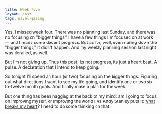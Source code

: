 ```yaml
---
title: Week Five
layout: post
tags: navel-gazing
---
```


Yes, I missed week four. There was no planning last Sunday, and there was no focusing on "bigger things." I have a few things I'm focused on at work — and I made some decent progress. But as for, well, even nailing down the "bigger things," it didn't happen. And my weekly planning session last night was derailed, as well.

But I'm not giving up. Thus this post. Its not progress, its just a heart beat. A pulse. A declaration that I intend to keep going.

So tonight I'll spend an hour (or two) focusing on the bigger things. Figuring out what directions I want to see my life going, and identify one or two six-to-twelve month goals. And finally make a plan for the week.

But one thing has been nagging at the back of my mind: am I going to focus on improving myself, or improving the world? As Andy Stanley puts it: [what breaks my heart][rs]? I need to do some thinking on that.

[rs]: http://resolutionseries.org
